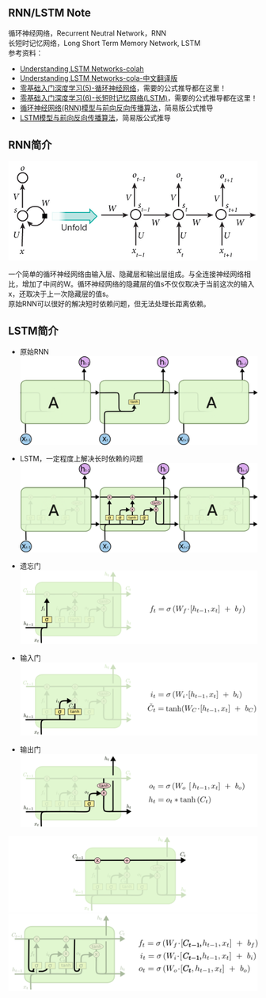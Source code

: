 ## RNN/LSTM Note
循环神经网络，Recurrent Neutral Network，RNN  
长短时记忆网络，Long Short Term Memory Network, LSTM  
参考资料：
- [Understanding LSTM Networks-colah](http://colah.github.io/posts/2015-08-Understanding-LSTMs/)
- [Understanding LSTM Networks-cola-中文翻译版](https://mp.weixin.qq.com/s?__biz=MzI0ODcxODk5OA==&mid=2247485477&idx=1&sn=0d6bd491b593b497eb1f9d92f9afb10d&chksm=e99d3bdcdeeab2ca436750184f999a58b849be41a3a4ec1bd039b531accae124a2297e57ac0e&scene=21#wechat_redirect)
- [零基础入门深度学习(5)-循环神经网络](https://zybuluo.com/hanbingtao/note/541458)，需要的公式推导都在这里！
- [零基础入门深度学习(6)-长短时记忆网络(LSTM)](https://zybuluo.com/hanbingtao/note/581764)，需要的公式推导都在这里！
- [循环神经网络(RNN)模型与前向反向传播算法](https://www.cnblogs.com/pinard/p/6509630.html)，简易版公式推导
- [LSTM模型与前向反向传播算法](https://www.cnblogs.com/pinard/p/6519110.html)，简易版公式推导


## RNN简介
![rnn](./graph/rnn.jpg)  

一个简单的循环神经网络由输入层、隐藏层和输出层组成。与全连接神经网络相比，增加了中间的W。循环神经网络的隐藏层的值s不仅仅取决于当前这次的输入x，还取决于上一次隐藏层的值s。  
原始RNN可以很好的解决短时依赖问题，但无法处理长距离依赖。


## LSTM简介
- 原始RNN
![rnn](./graph/LSTM3-SimpleRNN.png)  

- LSTM，一定程度上解决长时依赖的问题
![lstm](./graph/LSTM3-chain.png)  

- 遗忘门
![lstm-f](./graph/LSTM3-focus-f.png)  

- 输入门
![lstm-i](./graph/LSTM3-focus-i.png)  

- 输出门
![lstm-o](./graph/LSTM3-focus-o.png)  

![lstm-c](./graph/LSTM3-C-line.png)   
![lstm-gate](./graph/LSTM3-var-peepholes.png)  
